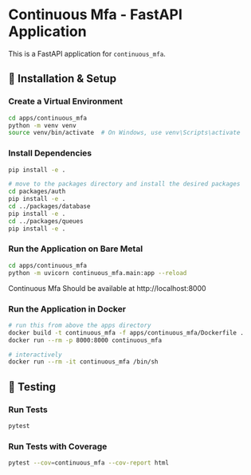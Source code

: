 # Continuous Mfa - FastAPI Application

This is a FastAPI application for `continuous_mfa`.

## 🚀 Installation & Setup

### Create a Virtual Environment
```sh
cd apps/continuous_mfa
python -m venv venv
source venv/bin/activate  # On Windows, use venv\Scripts\activate
```

### Install Dependencies
```sh
pip install -e .

# move to the packages directory and install the desired packages
cd packages/auth
pip install -e .
cd ../packages/database
pip install -e .
cd ../packages/queues
pip install -e .
```

### Run the Application on Bare Metal
```sh
cd apps/continuous_mfa
python -m uvicorn continuous_mfa.main:app --reload
```

Continuous Mfa Should be available at http://localhost:8000

### Run the Application in Docker
```sh
# run this from above the apps directory
docker build -t continuous_mfa -f apps/continuous_mfa/Dockerfile .
docker run --rm -p 8000:8000 continuous_mfa

# interactively
docker run --rm -it continuous_mfa /bin/sh

```


## 🧪 Testing

### Run Tests
```sh
pytest
```

### Run Tests with Coverage
```sh
pytest --cov=continuous_mfa --cov-report html
```